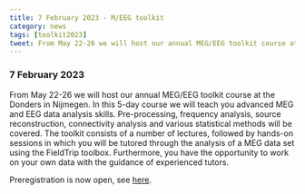 ```yaml
---
title: 7 February 2023 - M/EEG toolkit
category: news
tags: [toolkit2023]
tweet: From May 22-26 we will host our annual MEG/EEG toolkit course at the Donders in Nijmegen. Preregistration is now open, see https://www.fieldtriptoolbox.org/workshop/toolkit2023/
---
```


### 7 February 2023

From May 22-26 we will host our annual MEG/EEG toolkit course at the Donders in Nijmegen. In this 5-day course we will teach you advanced MEG and EEG data analysis skills. Pre-processing, frequency analysis, source reconstruction, connectivity analysis and various statistical methods will be covered. The toolkit consists of a number of lectures, followed by hands-on sessions in which you will be tutored through the analysis of a MEG data set using the FieldTrip toolbox. Furthermore, you have the opportunity to work on your own data with the guidance of experienced tutors.

Preregistration is now open, see [here](/workshop/toolkit2023).
